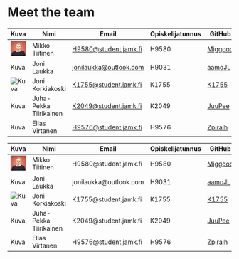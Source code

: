 # Meet the team

Kuva | Nimi | Email | Opiskelijatunnus | GitHub | LinkedIn
------------ | ------------- | ------------- | ------------- | ------------- | -------------
![](https://raw.githubusercontent.com/aitiocase/aitiocase.github.io/master/kuvat/omakuvaMikko.jpg) | Mikko Tiitinen | H9580@student.jamk.fi | H9580 | [Miggooo](https://github.com/Miggooo) | [Mikko Tiitinen](https://www.linkedin.com/in/mikkotiitinen/)
Kuva | Joni Laukka | jonilaukka@outlook.com | H9031 | [aamoJL](https://github.com/aamoJL) | [Joni Laukka](https://www.linkedin.com/in/jonilaukka)
![Kuva](https://avatars3.githubusercontent.com/u/16683289?v=4) | Joni Korkiakoski | K1755@student.jamk.fi | K1755 | [K1755](https://github.com/K1755) | -
Kuva | Juha-Pekka Tiirikainen | K2049@student.jamk.fi | K2049 | [JuuPee](https://github.com/JuuPee) | -
Kuva | Elias Virtanen | H9576@student.jamk.fi | H9576 | [Zpiralh](https://github.com/Zpiralh) | -

<table>
  <thead>
    <tr>
      <th>Kuva</th>
      <th>Nimi</th>
      <th>Email</th>
      <th>Opiskelijatunnus</th>
      <th>GitHub</th>
      <th>LinkedIn</th>
    </tr>
  </thead>
  <tbody>
    <tr>
      <td><img src="https://raw.githubusercontent.com/aitiocase/aitiocase.github.io/master/kuvat/omakuvaMikko.jpg" alt="" width="200px"/></td>
      <td>Mikko Tiitinen</td>
      <td>H9580@student.jamk.fi</td>
      <td>H9580</td>
      <td><a href="https://github.com/Miggooo">Miggooo</a></td>
      <td><a href="https://www.linkedin.com/in/mikkotiitinen/">Mikko Tiitinen</a></td>
    </tr>
    <tr>
      <td>Kuva</td>
      <td>Joni Laukka</td>
      <td>jonilaukka@outlook.com</td>
      <td>H9031</td>
      <td><a href="https://github.com/aamoJL">aamoJL</a></td>
      <td><a href="https://www.linkedin.com/in/jonilaukka">Joni Laukka</a></td>
    </tr>
    <tr>
      <td><img src="https://avatars3.githubusercontent.com/u/16683289?v=4" alt="Kuva" /></td>
      <td>Joni Korkiakoski</td>
      <td>K1755@student.jamk.fi</td>
      <td>K1755</td>
      <td><a href="https://github.com/K1755">K1755</a></td>
      <td>-</td>
    </tr>
    <tr>
      <td>Kuva</td>
      <td>Juha-Pekka Tiirikainen</td>
      <td>K2049@student.jamk.fi</td>
      <td>K2049</td>
      <td><a href="https://github.com/JuuPee">JuuPee</a></td>
      <td>-</td>
    </tr>
    <tr>
      <td>Kuva</td>
      <td>Elias Virtanen</td>
      <td>H9576@student.jamk.fi</td>
      <td>H9576</td>
      <td><a href="https://github.com/Zpiralh">Zpiralh</a></td>
      <td>-</td>
    </tr>
  </tbody>
</table>
